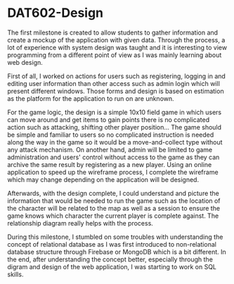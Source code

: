 # DAT602-Design

The first milestone is created to allow students to gather information and create a mockup of the application with given data. Through the process, a lot of experience with system design was taught and it is interesting to view programming from a different point of view as I was mainly learning about web design.

First of all, I worked on actions for users such as registering, logging in and editing user information than other access such as admin login which will present different windows. Those forms and design is based on estimation as the platform for the application to run on are unknown.

For the game logic, the design is a simple 10x10 field game in which users can move around and get items to gain points there is no complicated action such as attacking, shifting other player position...  The game should be simple and familiar to users so no complicated instruction is needed along the way in the game so it would be a move-and-collect type without any attack mechanism. On another hand, admin will be limited to game administration and users' control without access to the game as they can archive the same result by registering as a new player. Using an online application to speed up the wireframe process, I complete the wireframe which may change depending on the application will be designed. 

Afterwards, with the design complete, I could understand and picture the information that would be needed to run the game such as the location of the character will be related to the map as well as a session to ensure the game knows which character the current player is complete against. The relationship diagram really helps with the process.

During this milestone, I stumbled on some troubles with understanding the concept of relational database as I was first introduced to non-relational database structure through Firebase or MongoDB which is a bit different. In the end, after understanding the concept better, especially through the digram and design of the web application, I was starting to work on SQL skills.





